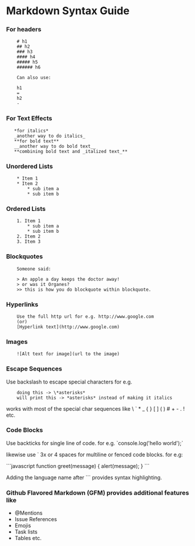 # Markdown Syntax Guide

### For headers
```
    # h1
    ## h2
    ### h3
    #### h4
    ##### h5
    ###### h6

    Can also use:

    h1
    =
    h2
    -
```

### For Text Effects
```
   *for italics*
   _another way to do italics_
   **for bold text**
   __another way to do bold text__
   **combining bold text and _italized text_**
```

### Unordered Lists
```
    * Item 1
    * Item 2
        * sub item a
        * sub item b
```

### Ordered Lists
```
    1. Item 1
        * sub item a
        * sub item b
    2. Item 2
    3. Item 3        
```

### Blockquotes
```
    Someone said:

    > An apple a day keeps the doctor away!
    > or was it Organes?
    >> this is how you do blockquote within blockquote.
```

### Hyperlinks
```
    Use the full http url for e.g. http://www.google.com
    (or)
    [Hyperlink text](http://www.google.com)
```

### Images
```
    ![Alt text for image](url to the image)
```

### Escape Sequences
Use backslash to escape special characters
for e.g. 
```
    doing this -> \*asterisks*
    will print this -> *asterisks* instead of making it italics
```

works with most of the special char sequences like \ ` * _ { } [ ] ( ) # + - . ! etc.

### Code Blocks
Use backticks for single line of code. for e.g. \`console.log('hello world');`

likewise use ` 3x or 4 spaces for multiline or fenced code blocks. for e.g:

\```javascript
    function greet(message) {
        alert(message);
    }
\```

Adding the language name after \``` provides syntax highlighting.

### Github Flavored Markdown (GFM) provides additional features like

- @Mentions
- Issue References
- Emojis
- Task lists
- Tables etc.